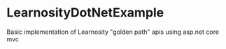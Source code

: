 # LearnosityDotNetExample
Basic implementation of Learnosity "golden path" apis using asp.net core mvc
